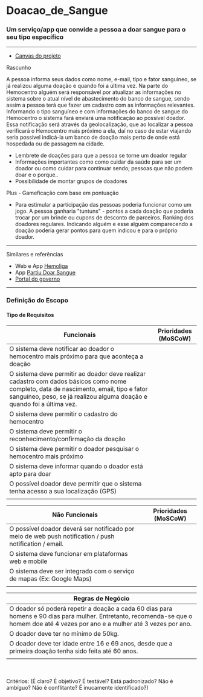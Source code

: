 # Doacao_de_Sangue
 ### Um serviço/app que convide a pessoa a doar sangue para o seu tipo específico

---------
- [Canvas do projeto](https://docs.google.com/drawings/d/1Jmqvl_LD88OZ8QNzajE3s6UOwYPANk9HTlujOv_FtAw/edit)
 
Rascunho

A pessoa informa seus dados como nome, e-mail, tipo e fator sanguíneo, se já realizou alguma doação e quando foi a última vez. Na parte do Hemocentro alguém será responsável por atualizar as informações no sistema sobre o atual nível de abastecimento do banco de sangue, sendo assim a pessoa terá que fazer um cadastro com as informações relevantes. Informando o tipo sanguíneo e com informações do banco de sangue do Hemocentro o sistema fará enviará uma notificação ao possível doador. Essa notificação será através da geolocalização, que ao localizar a pessoa verificará o Hemocentro mais próximo a ela, daí no caso de estar viajando seria possível indicá-la um banco de doação mais perto de onde está hospedada ou de passagem na cidade.

- Lembrete de doações para que a pessoa se torne um doador regular
- Informações importantes como como cuidar da saúde para ser um doador ou como cuidar para continuar sendo; pessoas que não podem doar e o porque.. 
- Possibilidade de montar grupos de doadores

Plus - Gameficação com base em pontuação
- Para estimular a participação das pessoas poderia funcionar como um jogo. A pessoa ganharia "tuntuns" - pontos a cada doação que poderia trocar por um brinde ou cupons de desconto de parceiros. Ranking dos doadores regulares. Indicando alguém e esse alguém comparecendo a doação poderia gerar pontos para quem indicou e para o próprio doador.

-------
Similares e referências

- Web e App [Hemoliga](http://hemoliga.com.br/) <br>
- App [Partiu Doar Sangue](https://play.google.com/store/apps/details?id=com.ionicframework.app190851)
- [Portal do governo](http://portalms.saude.gov.br/saude-de-a-z/doacao-de-sangue)
-------

### Definição do Escopo

#### Tipo de Requisitos<br>

| Funcionais | Prioridades (MoSCoW)|
|---------|---------|
| O sistema deve notificar ao doador o hemocentro mais próximo para que aconteça a doação |         |
| O sistema deve permitir ao doador deve realizar cadastro com dados básicos como nome completo, data de nascimento, email, tipo e fator sanguíneo, peso, se já realizou alguma doação e quando foi a última vez.|         |
| O sistema deve permitir o cadastro do hemocentro |         |
| O sistema deve permitir o reconhecimento/confirmação da doação        |         |
| O sistema deve permitir o doador pesquisar o hemocentro mais próximo      |         |
|  O sistema deve informar quando o doador está apto para doar        |         |
|  O possível doador deve permitir que o sistema tenha acesso a sua localização (GPS)       |         |
|         |         |


| Não Funcionais | Prioridades (MoSCoW)|
|---------|---------|
|  O possível doador deverá ser notificado por meio de web push notification / push notification / email.       |         |
|   O sistema deve funcionar em plataformas web e mobile       |         |
|   O sistema deve ser integrado com o serviço de mapas (Ex: Google Maps)      |         |
|         |         |


| Regras de Negócio |
|---------|
|O doador só poderá repetir a doação a cada 60 dias para homens e 90 dias para mulher. Entretanto, recomenda-se que o homem doe até 4 vezes por ano e a mulher até 3 vezes por ano.|
|O doador deve ter no mínimo de 50kg.|
|O doador deve ter idade entre 16 e 69 anos, desde que a primeira doação tenha sido feita até 60 anos.|
|         |


<br><br>Critérios: 
(É claro? É objetivo? É testável? Está padronizado? Não é ambíguo? Não é conflitante? É inucamente identificado?)

